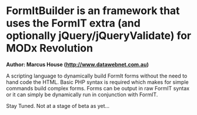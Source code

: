 FormItBuilder is an framework that uses the FormIT extra (and optionally jQuery/jQueryValidate) for MODx Revolution
=================================
**Author: Marcus House (http://www.datawebnet.com.au)**

A scripting language to dynamically build FormIt forms without the need to hand code the HTML.
Basic PHP syntax is required which makes for simple commands build complex forms.
Forms can be output in raw FormIT syntax or it can simply be dynamically run in conjunction with FormIT.

Stay Tuned. Not at a stage of beta as yet...
